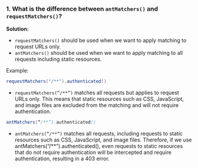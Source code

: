  ### 1. What is the difference between `antMatchers()` and `requestMatchers()`?

**Solution:** 

- `requestMatchers()` should be used when we want to apply matching to request URLs only.
- `antMatchers()` should be used when we want to apply matching to all requests including static resources.

Example:

```java
requestMatchers("/**").authenticated()
```
- `requestMatchers(“/**”)` matches all requests but applies to request URLs only. This means that static resources such as CSS, JavaScript, and image files are excluded from the matching and will not require authentication.

``` java
antMatchers(“/**”).authenticated()
```
	
- `antMatchers(“/**”)` matches all requests, including requests to static resources such as CSS, JavaScript, and image files. Therefore, if we use antMatchers(“/**”).authenticated(), even requests to static resources that do not require authentication will be intercepted and require authentication, resulting in a 403 error.
